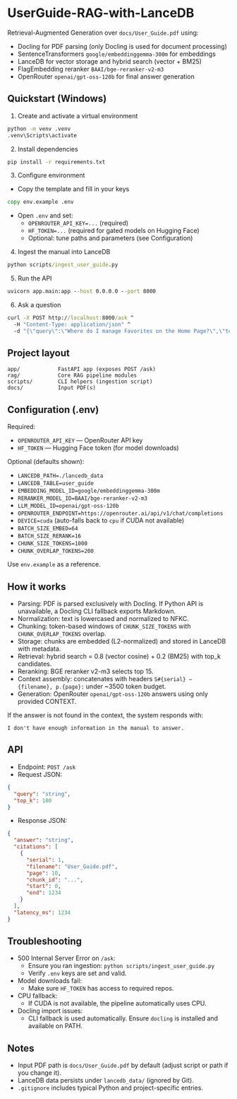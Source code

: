 # UserGuide-RAG-with-LanceDB

Retrieval-Augmented Generation over `docs/User_Guide.pdf` using:
- Docling for PDF parsing (only Docling is used for document processing)
- SentenceTransformers `google/embeddinggemma-300m` for embeddings
- LanceDB for vector storage and hybrid search (vector + BM25)
- FlagEmbedding reranker `BAAI/bge-reranker-v2-m3`
- OpenRouter `openai/gpt-oss-120b` for final answer generation

## Quickstart (Windows)

1) Create and activate a virtual environment
```bat
python -m venv .venv
.venv\Scripts\activate
```

2) Install dependencies
```bat
pip install -r requirements.txt
```

3) Configure environment
- Copy the template and fill in your keys
```bat
copy env.example .env
```
- Open `.env` and set:
  - `OPENROUTER_API_KEY=...` (required)
  - `HF_TOKEN=...` (required for gated models on Hugging Face)
  - Optional: tune paths and parameters (see Configuration)

4) Ingest the manual into LanceDB
```bat
python scripts/ingest_user_guide.py
```

5) Run the API
```bat
uvicorn app.main:app --host 0.0.0.0 --port 8000
```

6) Ask a question
```bat
curl -X POST http://localhost:8000/ask ^
  -H "Content-Type: application/json" ^
  -d "{\"query\":\"Where do I manage Favorites on the Home Page?\",\"top_k\":100}"
```

## Project layout
```
app/            FastAPI app (exposes POST /ask)
rag/            Core RAG pipeline modules
scripts/        CLI helpers (ingestion script)
docs/           Input PDF(s)
```

## Configuration (.env)
Required:
- `OPENROUTER_API_KEY` — OpenRouter API key
- `HF_TOKEN` — Hugging Face token (for model downloads)

Optional (defaults shown):
- `LANCEDB_PATH=./lancedb_data`
- `LANCEDB_TABLE=user_guide`
- `EMBEDDING_MODEL_ID=google/embeddinggemma-300m`
- `RERANKER_MODEL_ID=BAAI/bge-reranker-v2-m3`
- `LLM_MODEL_ID=openai/gpt-oss-120b`
- `OPENROUTER_ENDPOINT=https://openrouter.ai/api/v1/chat/completions`
- `DEVICE=cuda` (auto-falls back to `cpu` if CUDA not available)
- `BATCH_SIZE_EMBED=64`
- `BATCH_SIZE_RERANK=16`
- `CHUNK_SIZE_TOKENS=1000`
- `CHUNK_OVERLAP_TOKENS=200`

Use `env.example` as a reference.

## How it works
- Parsing: PDF is parsed exclusively with Docling. If Python API is unavailable, a Docling CLI fallback exports Markdown.
- Normalization: text is lowercased and normalized to NFKC.
- Chunking: token-based windows of `CHUNK_SIZE_TOKENS` with `CHUNK_OVERLAP_TOKENS` overlap.
- Storage: chunks are embedded (L2-normalized) and stored in LanceDB with metadata.
- Retrieval: hybrid search = 0.8 (vector cosine) + 0.2 (BM25) with top_k candidates.
- Reranking: BGE reranker v2-m3 selects top 15.
- Context assembly: concatenates with headers `S#{serial} — {filename}, p.{page}:` under ~3500 token budget.
- Generation: OpenRouter `openai/gpt-oss-120b` answers using only provided CONTEXT.

If the answer is not found in the context, the system responds with:
```
I don't have enough information in the manual to answer.
```

## API
- Endpoint: `POST /ask`
- Request JSON:
```json
{
  "query": "string",
  "top_k": 100
}
```
- Response JSON:
```json
{
  "answer": "string",
  "citations": [
    {
      "serial": 1,
      "filename": "User_Guide.pdf",
      "page": 10,
      "chunk_id": "...",
      "start": 0,
      "end": 1234
    }
  ],
  "latency_ms": 1234
}
```

## Troubleshooting
- 500 Internal Server Error on `/ask`:
  - Ensure you ran ingestion: `python scripts/ingest_user_guide.py`
  - Verify `.env` keys are set and valid.
- Model downloads fail:
  - Make sure `HF_TOKEN` has access to required repos.
- CPU fallback:
  - If CUDA is not available, the pipeline automatically uses CPU.
- Docling import issues:
  - CLI fallback is used automatically. Ensure `docling` is installed and available on PATH.

## Notes
- Input PDF path is `docs/User_Guide.pdf` by default (adjust script or path if you change it).
- LanceDB data persists under `lancedb_data/` (ignored by Git).
- `.gitignore` includes typical Python and project-specific entries.
